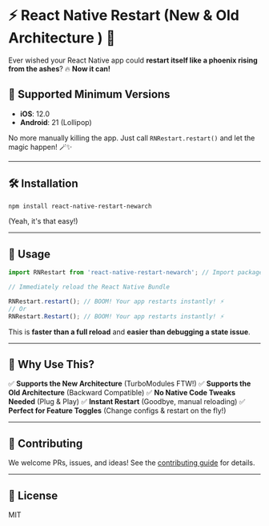 # ⚡ React Native Restart (New & Old Architecture ) 🚀

Ever wished your React Native app could **restart itself like a phoenix rising from the ashes**? 🔥 **Now it can!**

## 📱 Supported Minimum Versions

- **iOS**: 12.0
- **Android**: 21 (Lollipop)

No more manually killing the app. Just call `RNRestart.restart()` and let the magic happen! 🪄✨

---

## 🛠️ Installation

```sh
npm install react-native-restart-newarch
```

(Yeah, it's that easy!)

---

## 🚀 Usage

```js
import RNRestart from 'react-native-restart-newarch'; // Import package from node modules

// Immediately reload the React Native Bundle

RNRestart.restart(); // BOOM! Your app restarts instantly! ⚡
// Or
RNRestart.Restart(); // BOOM! Your app restarts instantly! ⚡


```

This is **faster than a full reload** and **easier than debugging a state issue**.

---

## 🧐 Why Use This?

✅ **Supports the New Architecture** (TurboModules FTW!)
✅ **Supports the Old Architecture** (Backward Compatible)
✅ **No Native Code Tweaks Needed** (Plug & Play)
✅ **Instant Restart** (Goodbye, manual reloading)
✅ **Perfect for Feature Toggles** (Change configs & restart on the fly!)

---

## 🤝 Contributing

We welcome PRs, issues, and ideas! See the [contributing guide](CONTRIBUTING.md) for details.

---

## 📜 License

MIT
